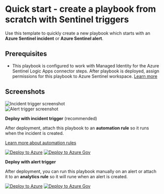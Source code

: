 # Quick start - create a playbook from scratch with Sentinel triggers
Use this template to quickly create a new playbook which starts with an **Azure Sentinel incident** or **Azure Sentinel alert**.<br>

## Prerequisites
* This playbook is configured to work with Managed Identity for the Azure Sentinel Logic Apps connector steps. After playbook is deployed, assign permissions for this playbook to Azure Sentinel workspace. [Learn more](https://docs.microsoft.com/connectors/azuresentinel/#authentication)

## Screenshots

![Incident trigger screenshot](./incident-trigger/images/designerScreenshotLight.png)<br>
![Alert trigger screenshot](./alert-trigger/images/designerScreenshotLight.png)<br>

**Deploy with incident trigger** (recommended)

After deployment, attach this playbook to an **automation rule** so it runs when the incident is created.

[Learn more about automation rules](https://docs.microsoft.com/azure/sentinel/automate-incident-handling-with-automation-rules#creating-and-managing-automation-rules)

[![Deploy to Azure](https://aka.ms/deploytoazurebutton)](https://portal.azure.com/#create/Microsoft.Template/uri/https%3A%2F%2Fraw.githubusercontent.com%2FAzure%2FAzure-Sentinel%2Fmaster%2FPlaybooks%2FQuickStart-SentinelTriggers%2Fincident-trigger%2Fazuredeploy.json)
[![Deploy to Azure Gov](https://aka.ms/deploytoazuregovbutton)](https://portal.azure.us/#create/Microsoft.Template/uri/https%3A%2F%2Fraw.githubusercontent.com%2FAzure%2FAzure-Sentinel%2Fmaster%2FPlaybooks%2FQuickStart-SentinelTriggers%2Fincident-trigger%2Fazuredeploy.json)

**Deploy with alert trigger**

After deployment, you can run this playbook manually on an alert or attach it to an **analytics rule** so it will rune when an alert is created.

[![Deploy to Azure](https://aka.ms/deploytoazurebutton)](https://portal.azure.com/#create/Microsoft.Template/uri/https%3A%2F%2Fraw.githubusercontent.com%2FAzure%2FAzure-Sentinel%2Fmaster%2FPlaybooks%2FQuickStart-SentinelTriggers%2Falert-trigger%2Fazuredeploy.json)
[![Deploy to Azure Gov](https://aka.ms/deploytoazuregovbutton)](https://portal.azure.us/#create/Microsoft.Template/uri/https%3A%2F%2Fraw.githubusercontent.com%2FAzure%2FAzure-Sentinel%2Fmaster%2FPlaybooks%2FQuickStart-SentinelTriggers%2Falert-trigger%2Fazuredeploy.json)
